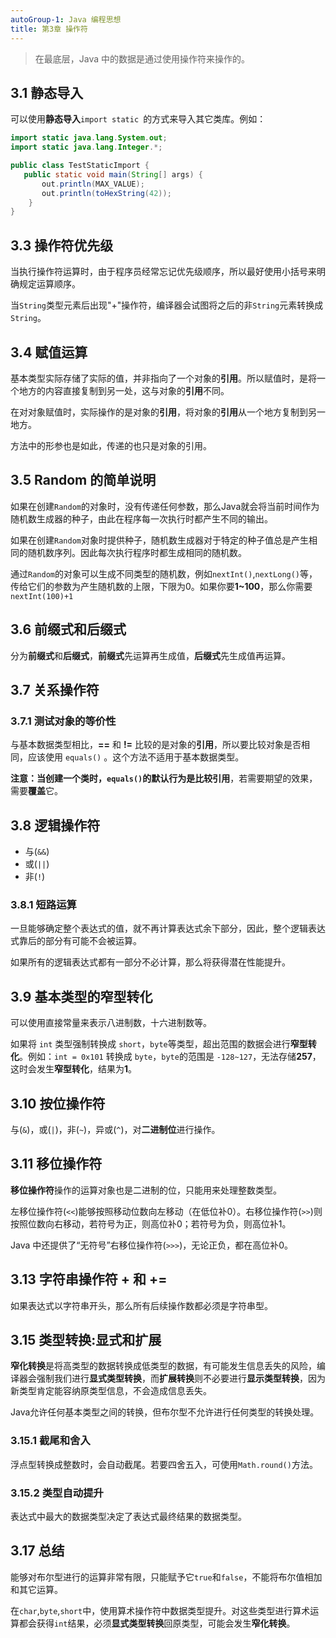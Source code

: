 ```yaml
---
autoGroup-1: Java 编程思想
title: 第3章 操作符
---
```


> 在最底层，Java 中的数据是通过使用操作符来操作的。

## 3.1 静态导入
可以使用**静态导入**`import static `的方式来导入其它类库。例如：
```java
import static java.lang.System.out;
import static java.lang.Integer.*;

public class TestStaticImport {
   public static void main(String[] args) {
       out.println(MAX_VALUE);
       out.println(toHexString(42));
    }
}
```

## 3.3 操作符优先级
当执行操作符运算时，由于程序员经常忘记优先级顺序，所以最好使用小括号来明确规定运算顺序。

当`String`类型元素后出现"+"操作符，编译器会试图将之后的非`String`元素转换成`String`。

## 3.4 赋值运算
基本类型实际存储了实际的值，并非指向了一个对象的**引用**。所以赋值时，是将一个地方的内容直接复制到另一处，这与对象的**引用**不同。

在对对象赋值时，实际操作的是对象的**引用**，将对象的**引用**从一个地方复制到另一地方。

方法中的形参也是如此，传递的也只是对象的引用。

## 3.5 Random 的简单说明
如果在创建`Random`的对象时，没有传递任何参数，那么Java就会将当前时间作为随机数生成器的种子，由此在程序每一次执行时都产生不同的输出。

如果在创建`Random`对象时提供种子，随机数生成器对于特定的种子值总是产生相同的随机数序列。因此每次执行程序时都生成相同的随机数。

通过`Random`的对象可以生成不同类型的随机数，例如`nextInt()`,`nextLong()`等，传给它们的参数为产生随机数的上限，下限为0。如果你要**1~100**，那么你需要`nextInt(100)+1`

## 3.6 前缀式和后缀式
分为**前缀式**和**后缀式**，**前缀式**先运算再生成值，**后缀式**先生成值再运算。

## 3.7 关系操作符
### 3.7.1 测试对象的等价性
与基本数据类型相比，**==** 和 **!=** 比较的是对象的**引用**，所以要比较对象是否相同，应该使用 `equals()` 。这个方法不适用于基本数据类型。

**注意：**当创建一个类时，`equals()`的默认行为是**比较引用**，若需要期望的效果，需要**覆盖**它。

## 3.8 逻辑操作符
- 与(`&&`)
- 或(`||`)
- 非(`!`)

### 3.8.1 短路运算
一旦能够确定整个表达式的值，就不再计算表达式余下部分，因此，整个逻辑表达式靠后的部分有可能不会被运算。

如果所有的逻辑表达式都有一部分不必计算，那么将获得潜在性能提升。

## 3.9 基本类型的窄型转化
可以使用直接常量来表示八进制数，十六进制数等。

如果将 `int` 类型强制转换成 `short`，`byte`等类型，超出范围的数据会进行**窄型转化**。例如：`int = 0x101` 转换成 `byte`，`byte`的范围是 `-128~127`，无法存储**257**，这时会发生**窄型转化**，结果为**1**。

## 3.10 按位操作符
与(`&`)，或(`|`)，非(`~`)，异或(`^`)，对**二进制位**进行操作。

## 3.11 移位操作符
**移位操作符**操作的运算对象也是二进制的位，只能用来处理整数类型。

左移位操作符(`<<`)能够按照移动位数向左移动（在低位补0）。右移位操作符(`>>`)则按照位数向右移动，若符号为正，则高位补0；若符号为负，则高位补1。

Java 中还提供了“无符号”右移位操作符(`>>>`)，无论正负，都在高位补0。

## 3.13 字符串操作符 + 和 +=
如果表达式以字符串开头，那么所有后续操作数都必须是字符串型。

## 3.15 类型转换:显式和扩展
**窄化转换**是将高类型的数据转换成低类型的数据，有可能发生信息丢失的风险，编译器会强制我们进行**显式类型转换**，而**扩展转换**则不必要进行**显示类型转换**，因为新类型肯定能容纳原类型信息，不会造成信息丢失。

Java允许任何基本类型之间的转换，但布尔型不允许进行任何类型的转换处理。

### 3.15.1 截尾和舍入
浮点型转换成整数时，会自动截尾。若要四舍五入，可使用`Math.round()`方法。

### 3.15.2 类型自动提升
表达式中最大的数据类型决定了表达式最终结果的数据类型。

## 3.17 总结
能够对布尔型进行的运算非常有限，只能赋予它`true`和`false`，不能将布尔值相加和其它运算。

在`char`,`byte`,`short`中，使用算术操作符中数据类型提升。对这些类型进行算术运算都会获得`int`结果，必须**显式类型转换**回原类型，可能会发生**窄化转换**。


